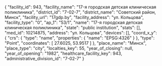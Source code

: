 {
    "facility_id": 943,
    "facility_name": "17-я городская детская клиническая поликлиника",
    "district_id": "7-02-7",
    "district_name": "Советский район, Минск",
    "facility_url": "17gdp.by",
    "facility_address": "ул. Кольцова",
    "facility_type": "0",
    "ap_1": "53\/1",
    "name": "17-я городская детская клиническая поликлиника",
    "state": "public institution",
    "stats": [],
    "med_id": 10214875,
    "address": "ул. Кольцова",
    "devices": [],
    "coord_x_y": {
        "crs": {
            "type": "name",
            "properties": {
                "name": "EPSG:4326"
            }
        },
        "type": "Point",
        "coordinates": [
            27.6025,
            53.9517
        ]
    },
    "place_name": "Минск",
    "place_type": "city",
    "localties_key": 55,
    "year_of_closing": null,
    "year_of_opening": "1982",
    "healthcare_facility_key": 943,
    "administrative_division_id": "7-02-7"
}